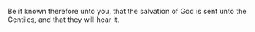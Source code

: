 Be it known therefore unto you, that the salvation of God is sent unto the Gentiles, and that they will hear it.
